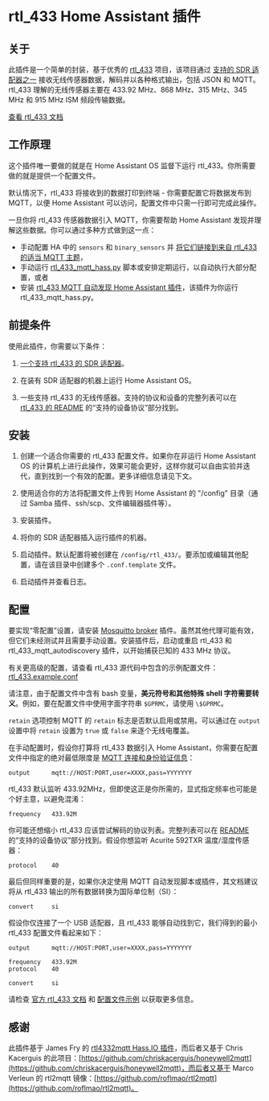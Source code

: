 # rtl_433 Home Assistant 插件

## 关于

此插件是一个简单的封装，基于优秀的 [rtl_433](https://github.com/merbanan/rtl_433) 项目，该项目通过 [支持的 SDR 适配器之一](https://triq.org/rtl_433/HARDWARE.html) 接收无线传感器数据，解码并以各种格式输出，包括 JSON 和 MQTT。rtl_433 理解的无线传感器主要在 433.92 MHz、868 MHz、315 MHz、345 MHz 和 915 MHz ISM 频段传输数据。

[查看 rtl_433 文档](https://triq.org/rtl_433)

## 工作原理

这个插件唯一要做的就是在 Home Assistant OS 监督下运行 rtl_433。你所需要做的就是提供一个配置文件。

默认情况下，rtl_433 将接收到的数据打印到终端 - 你需要配置它将数据发布到 MQTT，以便 Home Assistant 可以访问，配置文件中只需一行即可完成此操作。

一旦你将 rtl_433 传感器数据引入 MQTT，你需要帮助 Home Assistant 发现并理解这些数据。你可以通过多种方式做到这一点：

  * 手动配置 HA 中的 `sensors` 和 `binary_sensors` 并 [将它们链接到来自 rtl_433 的适当 MQTT 主题](https://www.home-assistant.io/integrations/sensor.mqtt/)，
  * 手动运行 [rtl_433_mqtt_hass.py](https://github.com/merbanan/rtl_433/tree/master/examples/rtl_433_mqtt_hass.py) 脚本或安排定期运行，以自动执行大部分配置，或者
  * 安装 [rtl_433 MQTT 自动发现 Home Assistant 插件](https://github.com/pbkhrv/rtl_433-hass-addons/tree/main/rtl_433_mqtt_autodiscovery)，该插件为你运行 rtl_433_mqtt_hass.py。

## 前提条件

使用此插件，你需要以下条件：

 1. [一个支持 rtl_433 的 SDR 适配器](https://triq.org/rtl_433/HARDWARE.html)。

 2. 在装有 SDR 适配器的机器上运行 Home Assistant OS。

 3. 一些支持 rtl_433 的无线传感器。支持的协议和设备的完整列表可以在 [rtl_433 的 README](https://github.com/merbanan/rtl_433/blob/master/README.md) 的“支持的设备协议”部分找到。

## 安装

 1. 创建一个适合你需要的 rtl_433 配置文件。如果你在非运行 Home Assistant OS 的计算机上进行此操作，效果可能会更好，这样你就可以自由实验并迭代，直到找到一个有效的配置。更多详细信息请见下文。

 2. 使用适合你的方法将配置文件上传到 Home Assistant 的 "/config" 目录（通过 Samba 插件、ssh/scp、文件编辑器插件等）。

 3. 安装插件。

 5. 将你的 SDR 适配器插入运行插件的机器。

 5. 启动插件。默认配置将被创建在 `/config/rtl_433/`。要添加或编辑其他配置，请在该目录中创建多个 `.conf.template` 文件。

 6. 启动插件并查看日志。

## 配置

要实现“零配置”设置，请安装 [Mosquitto broker](https://github.com/home-assistant/addons/blob/master/mosquitto/DOCS.md) 插件。虽然其他代理可能有效，但它们未经测试并且需要手动设置。安装插件后，启动或重启 rtl_433 和 rtl_433_mqtt_autodiscovery 插件，以开始捕获已知的 433 MHz 协议。

有关更高级的配置，请查看 rtl_433 源代码中包含的示例配置文件：[rtl_433.example.conf](https://github.com/merbanan/rtl_433/blob/master/conf/rtl_433.example.conf)

请注意，由于配置文件中含有 bash 变量，**美元符号和其他特殊 shell 字符需要转义**。例如，要在配置文件中使用字面字符串 `$GPRMC`，请使用 `\$GPRMC`。

`retain` 选项控制 MQTT 的 `retain` 标志是否默认启用或禁用。可以通过在 `output` 设置中将 `retain` 设置为 `true` 或 `false` 来逐个无线电覆盖。

在手动配置时，假设你打算将 rtl_433 数据引入 Home Assistant，你需要在配置文件中指定的绝对最低限度是 [MQTT 连接和身份验证信息](https://triq.org/rtl_433/OPERATION.html#mqtt-output)：

```
output      mqtt://HOST:PORT,user=XXXX,pass=YYYYYYY
```

rtl_433 默认监听 433.92MHz，但即使这正是你所需的，显式指定频率也可能是个好主意，以避免混淆：

```
frequency   433.92M
```

你可能还想缩小 rtl_433 应该尝试解码的协议列表。完整列表可以在 [README](https://github.com/merbanan/rtl_433/blob/master/README.md) 的“支持的设备协议”部分找到。假设你想监听 Acurite 592TXR 温度/湿度传感器：

```
protocol    40
```

最后但同样重要的是，如果你决定使用 MQTT 自动发现脚本或插件，其文档建议将从 rtl_433 输出的所有数据转换为国际单位制（SI）：

```
convert     si
```

假设你仅连接了一个 USB 适配器，且 rtl_433 能够自动找到它，我们得到的最小 rtl_433 配置文件看起来如下：

```
output      mqtt://HOST:PORT,user=XXXX,pass=YYYYYYY

frequency   433.92M
protocol    40

convert     si
```

请检查 [官方 rtl_433 文档](https://triq.org/rtl_433) 和 [配置文件示例](https://github.com/merbanan/rtl_433/tree/master/conf) 以获取更多信息。

## 感谢

此插件基于 James Fry 的 [rtl4332mqtt Hass.IO 插件](https://github.com/james-fry/hassio-addons/tree/master/rtl4332mqtt)，而后者又基于 Chris Kacerguis 的此项目：[https://github.com/chriskacerguis/honeywell2mqtt](https://github.com/chriskacerguis/honeywell2mqtt)，而后者又基于 Marco Verleun 的 rtl2mqtt 镜像：[https://github.com/roflmao/rtl2mqtt](https://github.com/roflmao/rtl2mqtt)。